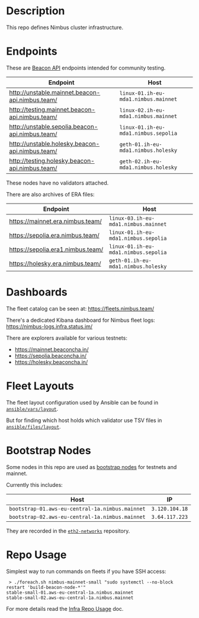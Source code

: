 # Description

This repo defines Nimbus cluster infrastructure.

# Endpoints

These are [Beacon API](https://ethereum.github.io/beacon-APIs/) endpoints intended for community testing.

| Endpoint                                        | Host                                 |
|-------------------------------------------------|--------------------------------------|
| http://unstable.mainnet.beacon-api.nimbus.team/ | `linux-01.ih-eu-mda1.nimbus.mainnet` |
| http://testing.mainnet.beacon-api.nimbus.team/  | `linux-02.ih-eu-mda1.nimbus.mainnet` |
| http://unstable.sepolia.beacon-api.nimbus.team/ | `linux-01.ih-eu-mda1.nimbus.sepolia` |
| http://unstable.holesky.beacon-api.nimbus.team/ | `geth-01.ih-eu-mda1.nimbus.holesky`  |
| http://testing.holesky.beacon-api.nimbus.team/  | `geth-02.ih-eu-mda1.nimbus.holesky`  |

These nodes have no validators attached.

There are also archives of ERA files:

| Endpoint                          | Host                                 |
|-----------------------------------|--------------------------------------|
| https://mainnet.era.nimbus.team/  | `linux-03.ih-eu-mda1.nimbus.mainnet` |
| https://sepolia.era.nimbus.team/  | `linux-01.ih-eu-mda1.nimbus.sepolia` |
| https://sepolia.era1.nimbus.team/ | `linux-01.ih-eu-mda1.nimbus.sepolia` |
| https://holesky.era.nimbus.team/  | `geth-01.ih-eu-mda1.nimbus.holesky`  |

# Dashboards

The fleet catalog can be seen at: https://fleets.nimbus.team/

There's a dedicated Kibana dashboard for Nimbus fleet logs: https://nimbus-logs.infra.status.im/

There are explorers available for various testnets:

* https://mainnet.beaconcha.in/
* https://sepolia.beaconcha.in/
* https://holesky.beaconcha.in/

# Fleet Layouts

The fleet layout configuration used by Ansible can be found in [`ansible/vars/layout`](ansible/vars/layout).

But for finding which host holds which validator use TSV files in [`ansible/files/layout`](ansible/files/layout).

# Bootstrap Nodes

Some nodes in this repo are used as [bootstrap nodes](https://ethereum.org/en/developers/docs/nodes-and-clients/bootnodes/) for testnets and mainnet.

Currently this includes:

| Host                                            | IP             |
|-------------------------------------------------|----------------|
| `bootstrap-01.aws-eu-central-1a.nimbus.mainnet` | `3.120.104.18` |
| `bootstrap-02.aws-eu-central-1a.nimbus.mainnet` | `3.64.117.223` |

They are recorded in the [`eth2-networks`](https://github.com/eth-clients/eth2-networks/blob/934c948e69205dcf2deb87e4ae6cc140c335f94d/shared/mainnet/bootstrap_nodes.txt#L28-L30) repository.

# Repo Usage

Simplest way to run commands on fleets if you have SSH access:
```
 > ./foreach.sh nimbus-mainnet-small "sudo systemctl --no-block restart 'build-beacon-node-*'"
stable-small-01.aws-eu-central-1a.nimbus.mainnet
stable-small-02.aws-eu-central-1a.nimbus.mainnet
```
For more details read the [Infra Repo Usage](https://github.com/status-im/infra-docs/blob/master/docs/general/infra_repo_usage.md) doc.
